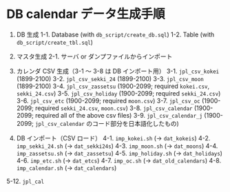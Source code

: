 DB calendar データ生成手順
==========================

1. DB 生成
  1-1. Database (with `db_script/create_db.sql`)
  1-2. Table    (with `db_script/create_tbl.sql`)
2. マスタ生成
  2-1. サーバ or ダンプファイルからインポート
3. カレンダ CSV 生成（3-1 〜 3-8 は DB インポート用）
  3-1.  `jpl_csv_kokei`       (1899-2100)
  3-2.  `jpl_csv_sekki_24`    (1899-2100)
  3-3.  `jpl_csv_moon`        (1899-2100)
  3-4.  `jpl_csv_zassetsu`    (1900-2099; required `kokei.csv`, `sekki_24.csv`)
  3-5.  `jpl_csv_holiday`     (1900-2099; required `sekki_24.csv`)
  3-6.  `jpl_csv_etc`         (1900-2099; required `moon.csv`)
  3-7.  `jpl_csv_oc`          (1900-2099; required `sekki_24.csv`, `moon.csv`)
  3-8.  `jpl_csv_calendar`    (1900-2099; required all of the above csv files)
  3-9.  `jpl_csv_calendar_j`  (1900-2099; `jpl_csv_calendar` のコード部分を日本語化したもの)

4. DB インポート（CSV ロード）
  4-1.  `imp_kokei.sh`        (-> `dat_kokeis`)
  4-2.  `imp_sekki_24.sh`     (-> `dat_sekki24s`)
  4-3.  `imp_moon.sh`         (-> `dat_moons`)
  4-4.  `imp_zassetsu.sh`     (-> `dat_zassetsu`)
  4-5.  `imp_holiday.sh`      (-> `dat_holidays`)
  4-6.  `imp_etc.sh`          (-> `dat_etcs`)
  4-7.  `imp_oc.sh`           (-> `dat_old_calendars`)
  4-8.  `imp_calendar.sh`     (-> `dat_calendars`)

  5-12. `jpl_cal`

